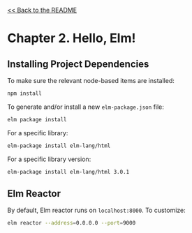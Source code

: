 [&lt;&lt; Back to the README](README.md)

# Chapter 2. Hello, Elm!

## Installing Project Dependencies

To make sure the relevant node-based items are installed:

```sh
npm install
```

To generate and/or install a new `elm-package.json` file:

```sh
elm package install
```

For a specific library:

```sh
elm-package install elm-lang/html
```

For a specific library version:

```sh
elm-package install elm-lang/html 3.0.1
```

## Elm Reactor

By default, Elm reactor runs on `localhost:8000`. To customize:

```sh
elm reactor --address=0.0.0.0 --port=9000
```
